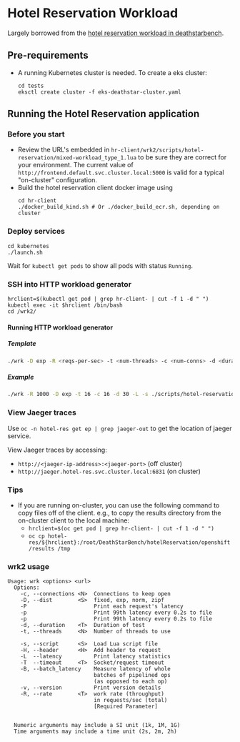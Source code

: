 # Hotel Reservation Workload

Largely borrowed from the [hotel reservation workload in deathstarbench](https://github.com/delimitrou/DeathStarBench/tree/master/hotelReservation).

## Pre-requirements

- A running Kubernetes cluster is needed. To create a eks cluster:
  ```
  cd tests
  eksctl create cluster -f eks-deathstar-cluster.yaml
  ```

## Running the Hotel Reservation application

### Before you start

- Review the URL's embedded in `hr-client/wrk2/scripts/hotel-reservation/mixed-workload_type_1.lua` to be sure they are correct for your environment.
  The current value of `http://frontend.default.svc.cluster.local:5000` is valid for a typical "on-cluster" configuration.
- Build the hotel reservation client docker image using 
  ```
  cd hr-client
  ./docker_build_kind.sh # Or ./docker_build_ecr.sh, depending on cluster
  ```

### Deploy services

```
cd kubernetes
./launch.sh
```

Wait for `kubectl get pods` to show all pods with status `Running`.

### SSH into HTTP workload generator
```
hrclient=$(kubectl get pod | grep hr-client- | cut -f 1 -d " ")
kubectl exec -it $hrclient /bin/bash
cd /wrk2/
```

#### Running HTTP workload generator

##### Template
```bash
./wrk -D exp -R <reqs-per-sec> -t <num-threads> -c <num-conns> -d <duration> -L -s ./wrk2_lua_scripts/mixed-workload_type_1.lua http://frontend.default.svc.cluster.local:5000
```

##### Example
```bash
./wrk -R 1000 -D exp -t 16 -c 16 -d 30 -L -s ./scripts/hotel-reservation/mixed-workload_type_1.lua http://frontend.default.svc.cluster.local:5000 
```

### View Jaeger traces

Use `oc -n hotel-res get ep | grep jaeger-out` to get the location of jaeger service.

View Jaeger traces by accessing:
- `http://<jaeger-ip-address>:<jaeger-port>`  (off cluster)
- `http://jaeger.hotel-res.svc.cluster.local:6831`  (on cluster)


### Tips

- If you are running on-cluster, you can use the following command to copy files off of the client.
e.g., to copy the results directory from the on-cluster client to the local machine:
  - `hrclient=$(oc get pod | grep hr-client- | cut -f 1 -d " ")`
  - `oc cp hotel-res/${hrclient}:/root/DeathStarBench/hotelReservation/openshift/results /tmp`

### wrk2 usage
```console
Usage: wrk <options> <url>                                       
  Options:                                                       
    -c, --connections <N>  Connections to keep open              
    -D, --dist        <S>  fixed, exp, norm, zipf
    -P                     Print each request's latency
    -p                     Print 99th latency every 0.2s to file
    -p                     Print 99th latency every 0.2s to file
    -d, --duration    <T>  Duration of test
    -t, --threads     <N>  Number of threads to use

    -s, --script      <S>  Load Lua script file
    -H, --header      <H>  Add header to request
    -L  --latency          Print latency statistics
    -T  --timeout     <T>  Socket/request timeout
    -B, --batch_latency    Measure latency of whole
                           batches of pipelined ops
                           (as opposed to each op)
    -v, --version          Print version details
    -R, --rate        <T>  work rate (throughput)
                           in requests/sec (total)
                           [Required Parameter]


  Numeric arguments may include a SI unit (1k, 1M, 1G)
  Time arguments may include a time unit (2s, 2m, 2h)

```
